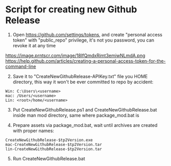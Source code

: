 # Script for creating new Github Release

1. Open <https://github.com/settings/tokens>, and create "personal access token" with "public_repo" privilege, it's not you password, you can revoke it at any time

<https://image.prntscr.com/image/18IfQmdxRimt3emiwNLmdA.png>
<https://help.github.com/articles/creating-a-personal-access-token-for-the-command-line>

2. Save it to "CreateNewGithubRelease-APIKey.txt" file you HOME directory, this way it won't be ever committed to repo by accident:

```code
Win: C:\Users\<username>
mac: /Users/<username>
Lin: <root>/home/<username>
```

3. Put CreateNewGithubRelease.ps1 and CreateNewGithubRelease.bat inside man mod directory, same where package_mod.bat is

4. Prepare assets via package_mod.bat, wait until archives are created with proper names:

```code
CreateNewGithubRelease-$tp2Version.exe
mac-CreateNewGithubRelease-$tp2Version.tar
lin-CreateNewGithubRelease-$tp2Version.tar
```

5. Run CreateNewGithubRelease.bat